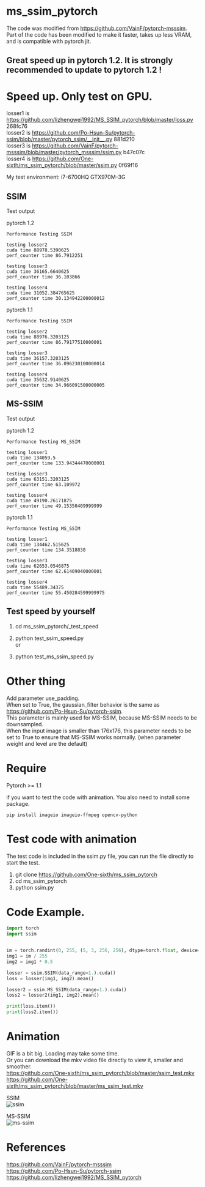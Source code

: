 # ms_ssim_pytorch

The code was modified from https://github.com/VainF/pytorch-msssim.  
Part of the code has been modified to make it faster, takes up less VRAM, and is compatible with pytorch jit.  

## Great speed up in pytorch 1.2. It is strongly recommended to update to pytorch 1.2 !

# Speed up. Only test on GPU.
losser1 is https://github.com/lizhengwei1992/MS_SSIM_pytorch/blob/master/loss.py 268fc76  
losser2 is https://github.com/Po-Hsun-Su/pytorch-ssim/blob/master/pytorch_ssim/__init__.py 881d210  
losser3 is https://github.com/VainF/pytorch-msssim/blob/master/pytorch_msssim/ssim.py b47c07c  
losser4 is https://github.com/One-sixth/ms_ssim_pytorch/blob/master/ssim.py 0f69f16  

My test environment: i7-6700HQ GTX970M-3G  

## SSIM
Test output  

pytorch 1.2  
```
Performance Testing SSIM

testing losser2
cuda time 88978.5390625
perf_counter time 86.7912251

testing losser3
cuda time 36165.6640625
perf_counter time 36.103866

testing losser4
cuda time 31052.384765625
perf_counter time 30.134942200000012

```

pytorch 1.1  
```
Performance Testing SSIM

testing losser2
cuda time 88976.3203125
perf_counter time 86.79177510000001

testing losser3
cuda time 36157.3203125
perf_counter time 36.096230100000014

testing losser4
cuda time 35632.9140625
perf_counter time 34.966091500000005

```

## MS-SSIM
Test output  

pytorch 1.2  
```
Performance Testing MS_SSIM

testing losser1
cuda time 134059.5
perf_counter time 133.94344470000001

testing losser3
cuda time 63151.3203125
perf_counter time 63.109972

testing losser4
cuda time 49190.26171875
perf_counter time 49.15350409999999

```

pytorch 1.1  
```
Performance Testing MS_SSIM

testing losser1
cuda time 134462.515625
perf_counter time 134.3518838

testing losser3
cuda time 62653.0546875
perf_counter time 62.61409040000001

testing losser4
cuda time 55489.34375
perf_counter time 55.450284599999975

```

## Test speed by yourself
1. cd ms_ssim_pytorch/_test_speed  

2. python test_ssim_speed.py  
or  
2. python test_ms_ssim_speed.py  

# Other thing
Add parameter use_padding.  
When set to True, the gaussian_filter behavior is the same as https://github.com/Po-Hsun-Su/pytorch-ssim.  
This parameter is mainly used for MS-SSIM, because MS-SSIM needs to be downsampled.  
When the input image is smaller than 176x176, this parameter needs to be set to True to ensure that MS-SSIM works normally. (when parameter weight and level are the default)  

# Require
Pytorch >= 1.1  

if you want to test the code with animation. You also need to install some package.  
```
pip install imageio imageio-ffmpeg opencv-python
```

# Test code with animation
The test code is included in the ssim.py file, you can run the file directly to start the test.  

1. git clone https://github.com/One-sixth/ms_ssim_pytorch  
2. cd ms_ssim_pytorch  
3. python ssim.py  

# Code Example.
```python
import torch
import ssim


im = torch.randint(0, 255, (5, 3, 256, 256), dtype=torch.float, device='cuda')
img1 = im / 255
img2 = img1 * 0.5

losser = ssim.SSIM(data_range=1.).cuda()
loss = losser(img1, img2).mean()

losser2 = ssim.MS_SSIM(data_range=1.).cuda()
loss2 = losser2(img1, img2).mean()

print(loss.item())
print(loss2.item())
```

# Animation
GIF is a bit big. Loading may take some time.  
Or you can download the mkv video file directly to view it, smaller and smoother.  
https://github.com/One-sixth/ms_ssim_pytorch/blob/master/ssim_test.mkv  
https://github.com/One-sixth/ms_ssim_pytorch/blob/master/ms_ssim_test.mkv  

SSIM  
![ssim](https://github.com/One-sixth/ms_ssim_pytorch/blob/master/ssim_test.gif)

MS-SSIM  
![ms-ssim](https://github.com/One-sixth/ms_ssim_pytorch/blob/master/ms_ssim_test.gif)

# References
https://github.com/VainF/pytorch-msssim  
https://github.com/Po-Hsun-Su/pytorch-ssim  
https://github.com/lizhengwei1992/MS_SSIM_pytorch  
